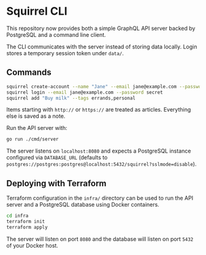 # Squirrel CLI

This repository now provides both a simple GraphQL API server backed by PostgreSQL and a command line client.

The CLI communicates with the server instead of storing data locally. Login stores a temporary session token under `data/`.

## Commands

```bash
squirrel create-account --name "Jane" --email jane@example.com --password secret --squirrel "Sprinkles"
squirrel login --email jane@example.com --password secret
squirrel add "Buy milk" --tags errands,personal
```

Items starting with `http://` or `https://` are treated as articles. Everything else is saved as a note.

Run the API server with:

```bash
go run ./cmd/server
```

The server listens on `localhost:8080` and expects a PostgreSQL instance configured via `DATABASE_URL` (defaults to `postgres://postgres:postgres@localhost:5432/squirrel?sslmode=disable`).

## Deploying with Terraform

Terraform configuration in the `infra/` directory can be used to run the API server and a PostgreSQL database using Docker containers.

```bash
cd infra
terraform init
terraform apply
```

The server will listen on port `8080` and the database will listen on port `5432` of your Docker host.
